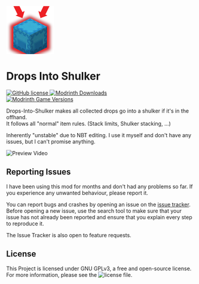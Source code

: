 <img src="src/main/resources/assets/modid/icon.png" width="128">

# Drops Into Shulker
<a href="https://github.com/1bacon/drops-into-shulker/blob/master/LICENSE"> ![GitHub license](https://img.shields.io/github/license/1bacon/drops-into-shulker?style=for-the-badge) </a>
<a href="https://modrinth.com/mod/drops-into-shulker"> ![Modrinth Downloads](https://img.shields.io/modrinth/dt/drops-into-shulker?style=for-the-badge) \
![Modrinth Game Versions](https://img.shields.io/modrinth/game-versions/drops-into-shulker?label=Supported%20versions&style=for-the-badge) </a>

Drops-Into-Shulker makes all collected drops go into a shulker if it's in the offhand. \
It follows all "normal" item rules. (Stack limits, Shulker stacking, ...)

Inherently "unstable" due to NBT editing. 
I use it myself and don't have any issues, but I can't promise anything.

<img src="https://raw.githubusercontent.com/1bacon/drops-into-shulker/master/assets/preview.gif" width="700" alt="Preview Video"/>

## Reporting Issues

I have been using this mod for months and don't had any problems so far. If you experience any unwanted behaviour, please report it.

You can report bugs and crashes by opening an issue on the [issue tracker](https://github.com/1bacon/drops-into-shulker/issues).
Before opening a new issue, use the search tool to make sure that your issue has not already been reported and ensure that you explain every step to reproduce it. 

The Issue Tracker is also open to feature requests.


## License
This Project is licensed under GNU GPLv3, a free and open-source license. For more information, please see the ![license file](https://github.com/1bacon/drops-into-shulker/blob/master/LICENSE).

